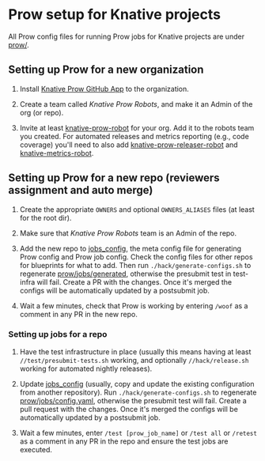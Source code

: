# Prow setup for Knative projects

All Prow config files for running Prow jobs for Knative projects are under
[prow/](../prow).

## Setting up Prow for a new organization

1. Install [Knative Prow GitHub App](https://github.com/apps/knative-prow) to
   the organization.

1. Create a team called _Knative Prow Robots_, and make it an Admin of the org
   (or repo).

1. Invite at least [knative-prow-robot](https://github.com/knative-prow-robot)
   for your org. Add it to the robots team you created. For automated releases
   and metrics reporting (e.g., code coverage) you'll need to also add
   [knative-prow-releaser-robot](https://github.com/knative-prow-releaser-robot)
   and [knative-metrics-robot](https://github.com/knative-metrics-robot).

## Setting up Prow for a new repo (reviewers assignment and auto merge)

1. Create the appropriate `OWNERS` and optional `OWNERS_ALIASES` files (at least
   for the root dir).

1. Make sure that _Knative Prow Robots_ team is an Admin of the repo.

1. Add the new repo to
   [jobs_config](../prow/jobs_config), the meta
   config file for generating Prow config and Prow job config. Check the
   config files for other repos for blueprints for what to add. Then run
   `./hack/generate-configs.sh` to regenerate
   [prow/jobs/generated](../prow/jobs/generated), otherwise the presubmit test
   in test-infra will fail. Create a PR with the changes. Once it's merged
   the configs will be automatically updated by a postsubmit job.

1. Wait a few minutes, check that Prow is working by entering `/woof` as a
   comment in any PR in the new repo.

### Setting up jobs for a repo

1. Have the test infrastructure in place (usually this means having at least
   `//test/presubmit-tests.sh` working, and optionally `//hack/release.sh`
   working for automated nightly releases).

1. Update [jobs_config](../prow/jobs_config)
   (usually, copy and update the existing configuration from another
   repository). Run `./hack/generate-configs.sh` to regenerate
   [prow/jobs/config.yaml](../prow/jobs/config.yaml),
   otherwise the presubmit test will fail. Create a pull request with the
   changes. Once it's merged the configs will be automatically updated by a
   postsubmit job.

1. Wait a few minutes, enter `/test [prow_job_name]` or `/test all` or `/retest`
   as a comment in any PR in the repo and ensure the test jobs are executed.
